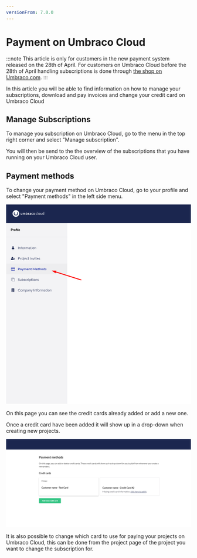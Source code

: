 ```yaml
---
versionFrom: 7.0.0
---
```

# Payment on Umbraco Cloud


:::note
This article is only for customers in the new payment system released on the 28th of April.
For  customers on Umbraco Cloud before the 28th of April handling subscriptions is done through [the shop on Umbraco.com](https://shop.umbraco.com/profile/sign-in?returnURL=%2fprofile).
:::

In this article you will be able to find information on how to manage your subscriptions, download and pay invoices and change your credit card on Umbraco Cloud

## Manage Subscriptions

To manage you subscription on Umbraco Cloud, go to the menu in the top right corner and select "Manage subscription".

You will then be send to the the overview of the subscriptions that you have running on your Umbraco Cloud user.

## Payment methods

To change your payment method on Umbraco Cloud, go to your profile and select "Payment methods" in the left side menu.

![Select Payment Methods](images/select_payment.png)

On this page you can see the credit cards already added or add a new one.

Once a credit card have been added it will show up in a drop-down when creating new projects.

![Select Payment Methods](images/Payment_methods.png)

It is also possible to change which card to use for paying your projects on Umbraco Cloud, this can be done from the project page of the project you want to change the subscription for.


